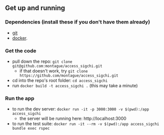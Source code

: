 ## Get up and running
### Dependencies (install these if you don't have them already)
* [git](https://git-scm.com/downloads)
* [docker](https://docs.docker.com/get-docker/).

### Get the code
* pull down the repo: `git clone git@github.com:montague/access_sigchi.git`
  * if that doesn't work, try `git clone https://github.com/montague/access_sigchi.git`
* cd into the repo's root folder: `cd access_sigchi`
* run `docker build -t access_sigchi .` (this may take a minute)

### Run the app
* to run the dev server: `docker run -it -p 3000:3000 -v $(pwd):/app access_sigchi`
  * the server will be running here: http://localhost:3000 
* to run the test suite: `docker run -it --rm -v $(pwd):/app access_sigchi bundle exec rspec`


